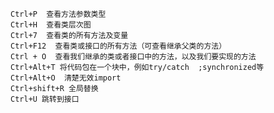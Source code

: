	Ctrl+P  查看方法参数类型
	Ctrl+H  查看类层次图
	Ctrl+7  查看类的所有方法及变量
	Ctrl+F12  查看类或接口的所有方法（可查看继承父类的方法）
	Ctrl + O  查看我们继承的类或者接口中的方法，以及我们要实现的方法
	Ctrl+Alt+T 将代码包在一个块中，例如try/catch  ;synchronized等
	Ctrl+Alt+O  清楚无效import
	Ctrl+shift+R 全局替换
	Ctrl+U 跳转到接口

